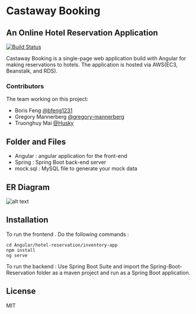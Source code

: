 # Castaway Booking

## An Online Hotel Reservation Application

[![Build Status](https://travis-ci.org/joemccann/dillinger.svg?branch=master)](https://travis-ci.org/joemccann/dillinger)

Castaway Booking is a single-page web application build with Angular for making reservations to hotels. The application is
hosted via AWS(EC3, Beanstalk, and RDS).
### Contributors

The team working on this project:

 - Boris Feng [@bfeng1231](https://github.com/bfeng1231)
 - Gregory Mannerberg [@gregory-mannerberg](https://github.com/gregory-mannerberg)
 - Truonghuy Mai [@Husky](https://github.com/Husky95)
 

## Folder and Files

- Angular  : angular application for the front-end  
- Spring : Spring Boot back-end server
- mock.sql : MySQL file to generate your mock data 

## ER Diagram 

![alt text](https://i.postimg.cc/9FxLsvpv/d178880cc23d0c16fde49be96b0fc565.png)


## Installation
To run the frontend . Do the following commands : 

```
cd Angular/hotel-reservation/inventory-app
npm install
ng serve
```

To run the backend : Use Spring Boot Suite and import the Spring-Boot-Reservation folder as a maven project and run as a Spring Boot application.

## License

MIT


[//]: # (These are reference links used in the body of this note and get stripped out when the markdown processor does its job. There is no need to format nicely because it shouldn't be seen. Thanks SO - http://stackoverflow.com/questions/4823468/store-comments-in-markdown-syntax)

   [dill]: <https://github.com/joemccann/dillinger>
   [git-repo-url]: <https://github.com/joemccann/dillinger.git>
   [john gruber]: <http://daringfireball.net>
   [df1]: <http://daringfireball.net/projects/markdown/>
   [markdown-it]: <https://github.com/markdown-it/markdown-it>
   [Ace Editor]: <http://ace.ajax.org>
   [node.js]: <http://nodejs.org>
   [Twitter Bootstrap]: <http://twitter.github.com/bootstrap/>
   [jQuery]: <http://jquery.com>
   [@tjholowaychuk]: <http://twitter.com/tjholowaychuk>
   [express]: <http://expressjs.com>
   [AngularJS]: <http://angularjs.org>
   [Gulp]: <http://gulpjs.com>

   [PlDb]: <https://github.com/joemccann/dillinger/tree/master/plugins/dropbox/README.md>
   [PlGh]: <https://github.com/joemccann/dillinger/tree/master/plugins/github/README.md>
   [PlGd]: <https://github.com/joemccann/dillinger/tree/master/plugins/googledrive/README.md>
   [PlOd]: <https://github.com/joemccann/dillinger/tree/master/plugins/onedrive/README.md>
   [PlMe]: <https://github.com/joemccann/dillinger/tree/master/plugins/medium/README.md>
   [PlGa]: <https://github.com/RahulHP/dillinger/blob/master/plugins/googleanalytics/README.md>
